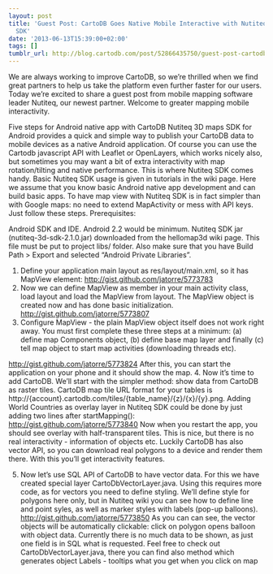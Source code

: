 ```yaml
---
layout: post
title: 'Guest Post: CartoDB Goes Native Mobile Interactive with Nutiteq''s Android
  SDK'
date: '2013-06-13T15:39:00+02:00'
tags: []
tumblr_url: http://blog.cartodb.com/post/52866435750/guest-post-cartodb-goes-native-mobile-interactive-with
---
```

We are always working to improve CartoDB, so we’re thrilled when we find great partners to help us take the platform even further faster for our users. Today we’re excited to share a guest post from mobile mapping software leader Nutiteq, our newest partner. Welcome to greater mapping mobile interactivity.



Five steps for Android native app with CartoDB
Nutiteq 3D maps SDK for Android provides a quick and simple way to publish your CartoDB data to mobile devices as a native Android application.
Of course you can use the Cartodb javascript API with Leaflet or OpenLayers, which works nicely also, but sometimes you may want a bit of extra interactivity with map rotation/tilting and native performance. This is where Nutiteq SDK comes handy.
Basic Nutiteq SDK usage is given in tutorials in the wiki page. Here we assume that you know basic Android native app development and can build basic apps. To have map view with Nutiteq SDK is in fact simpler than with Google maps: no need to extend MapActivity or mess with API keys. Just follow these steps.
Prerequisites:

Android SDK and IDE. Android 2.2 would be minimum.
Nutiteq SDK jar (nutiteq-3d-sdk-2.1.0.jar) downloaded from the hellomap3d wiki page. This file must be put to project libs/ folder. Also make sure that you have Build Path > Export and selected “Android Private Libraries”.

1. Define your application main layout as res/layout/main.xml, so it has MapView element:
http://gist.github.com/jatorre/5773783
2. Now we can define MapView as member in your main activity class, load layout and load the MapView from layout. The MapView object is created now and has done basic initialization.
http://gist.github.com/jatorre/5773807
3. Configure MapView - the plain MapView object itself does not work right away. You must first complete these three steps at a minimum: (a) define map Components object, (b) define base map layer and finally (c) tell map object to start map activities (downloading threads etc).

http://gist.github.com/jatorre/5773824
After this, you can start the application on your phone and it should show the map.
4. Now it’s time to add CartoDB. We’ll start with the simpler method: show data from CartoDB as raster tiles. CartoDB map tile URL format for your tables is http://{account}.cartodb.com/tiles/{table_name}/{z}/{x}/{y}.png. Adding World Countries as overlay layer in Nutiteq SDK could be done by just adding two lines after startMapping():
http://gist.github.com/jatorre/5773840
Now when you restart the app, you should see overlay with half-transparent tiles. This is nice, but there is no real interactivity - information of objects etc. Luckily CartoDB has also vector API, so you can download real polygons to a device and render them there. With this you’ll get interactivity features.

5. Now let’s use SQL API of CartoDB to have vector data. For this we have created special layer CartoDbVectorLayer.java. Using this requires more code, as for vectors you need to define styling. We’ll define style for polygons here only, but in Nutiteq wiki you can see how to define line and point syles, as well as marker styles with labels (pop-up balloons).
http://gist.github.com/jatorre/5773850
As you can can see, the vector objects will be automatically clickable: click on polygon opens balloon with object data. Currently there is no much data to be shown, as just one field is in SQL what is requested. Feel free to check out CartoDbVectorLayer.java, there you can find also method which generates object Labels - tooltips what you get when you click on map
